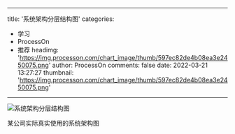 
---
title: '系统架构分层结构图'
categories: 
 - 学习
 - ProcessOn
 - 推荐
headimg: 'https://img.processon.com/chart_image/thumb/597ec82de4b08ea3e2450075.png'
author: ProcessOn
comments: false
date: 2022-03-21 13:27:27
thumbnail: 'https://img.processon.com/chart_image/thumb/597ec82de4b08ea3e2450075.png'
---

<div>   
<img class="thumb" alt="系统架构分层结构图" src="https://img.processon.com/chart_image/thumb/597ec82de4b08ea3e2450075.png" referrerpolicy="no-referrer">
<p>某公司实际真实使用的系统架构图</p>  
</div>
            